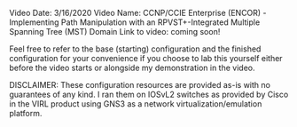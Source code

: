 Video Date: 3/16/2020
Video Name: CCNP/CCIE Enterprise (ENCOR) - Implementing Path Manipulation with an RPVST+-Integrated Multiple Spanning Tree (MST) Domain
Link to video: coming soon!

Feel free to refer to the base (starting) configuration and the finished configuration for your convenience if you choose to lab this yourself either before the video starts or alongside my demonstration in the video.

DISCLAIMER: These configuration resources are provided as-is with no guarantees of any kind. I ran them on IOSvL2 switches as provided by Cisco in the VIRL product using GNS3 as a network virtualization/emulation platform.